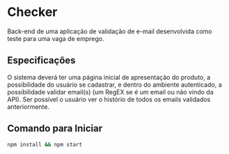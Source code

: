 # Checker
Back-end de uma aplicação de validação de e-mail desenvolvida como teste para uma vaga de emprego.

## Especificações

O sistema deverá ter uma página inicial de apresentação do produto, a possibilidade do usuário se cadastrar, e dentro do ambiente autenticado, a possibilidade validar email(s) (um RegEX se é um email ou não vindo da API). Ser possível o usuário ver o histório de todos os emails validados anteriormente.

## Comando para Iniciar

```bash
npm install && npm start
```
